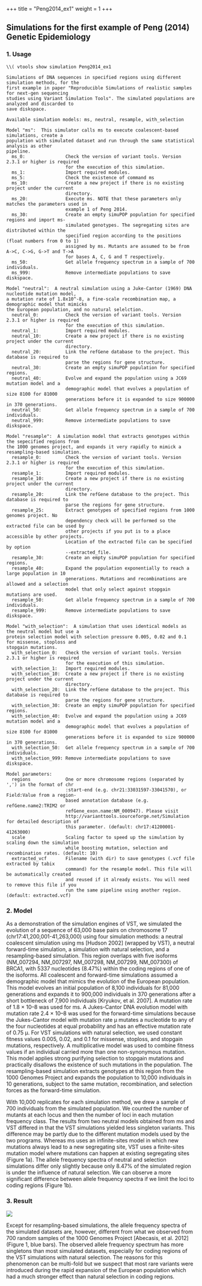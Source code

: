 
+++
title = "Peng2014_ex1"
weight = 1
+++




## Simulations for the first example of Peng (2014) Genetic Epidemiology




### 1. Usage

    \\( vtools show simulation Peng2014_ex1
    
    Simulations of DNA sequences in specified regions using different simulation methods, for the
    first example in paper "Reproducible Simulations of realistic samples for next-gen sequencing
    studies using Variant Simulation Tools". The simulated populations are analyzed and discarded to
    save diskspace.
    
    Available simulation models: ms, neutral, resample, with_selection
    
    Model "ms":  This simulator calls ms to execute coalescent-based simulations, create a
    population with simulated dataset and run through the same statistical analysis as other
    pipeline.
      ms_0:               Check the version of variant tools. Version 2.3.1 or higher is required
                          for the execution of this simulation.
      ms_1:               Import required modules.
      ms_5:               Check the existence of command ms
      ms_10:              Create a new project if there is no existing project under the current
                          directory.
      ms_20:              Execute ms. NOTE that these parameters only matches the parameters used in
                          example 1 of Peng 2014.
      ms_30:              Create an empty simuPOP population for specified regions and import ms-
                          simulated genotypes. The segregating sites are distributed within the
                          specified region according to the positions (float numbers from 0 to 1)
                          assigned by ms. Mutants are assumed to be from A->C, C->G, G->T and T->A
                          for bases A, C, G and T respectively.
      ms_50:              Get allele frequency spectrum in a sample of 700 individuals.
      ms_999:             Remove intermediate populations to save diskspace.
    
    Model "neutral":  A neutral simulation using a Juke-Cantor (1969) DNA nucleotide mutation model,
    a mutation rate of 1.8x10^-8, a fine-scale recombination map, a demographic model that mimicks
    the European population, and no natural selelction.
      neutral_0:          Check the version of variant tools. Version 2.3.1 or higher is required
                          for the execution of this simulation.
      neutral_1:          Import required modules.
      neutral_10:         Create a new project if there is no existing project under the current
                          directory.
      neutral_20:         Link the refGene database to the project. This database is required to
                          parse the regions for gene structure.
      neutral_30:         Create an empty simuPOP population for specified regions.
      neutral_40:         Evolve and expand the population using a JC69 mutation model and a
                          demographic model that evolves a population of size 8100 for 81000
                          generations before it is expanded to size 900000 in 370 generations.
      neutral_50:         Get allele frequency spectrum in a sample of 700 individuals.
      neutral_999:        Remove intermediate populations to save diskspace.
    
    Model "resample":  A simulation model that extracts genotypes within the sepecified regions from
    the 1000 genomes project, and expands it very rapidly to mimick a resampling-based simulation.
      resample_0:         Check the version of variant tools. Version 2.3.1 or higher is required
                          for the execution of this simulation.
      resample_1:         Import required modules.
      resample_10:        Create a new project if there is no existing project under the current
                          directory.
      resample_20:        Link the refGene database to the project. This database is required to
                          parse the regions for gene structure.
      resample_25:        Extract genotypes of specified regions from 1000 genomes project. No
                          dependency check will be performed so the extracted file can be used by
                          other projects if you put is to a place accessible by other projects.
                          Location of the extracted file can be specified by option
                          --extracted_file.
      resample_30:        Create an empty simuPOP population for specified regions.
      resample_40:        Expand the population exponentially to reach a large population in 10
                          generations. Mutations and recombinations are allowed and a selection
                          model that only select against stopgain mutations are used.
      resample_50:        Get allele frequency spectrum in a sample of 700 individuals.
      resample_999:       Remove intermediate populations to save diskspace.
    
    Model "with_selection":  A simulation that uses identical models as the neutral model but use a
    protein selection model with selection pressure 0.005, 0.02 and 0.1 for missense, stoploss and
    stopgain mutations.
      with_selection_0:   Check the version of variant tools. Version 2.3.1 or higher is required
                          for the execution of this simulation.
      with_selection_1:   Import required modules.
      with_selection_10:  Create a new project if there is no existing project under the current
                          directory.
      with_selection_20:  Link the refGene database to the project. This database is required to
                          parse the regions for gene structure.
      with_selection_30:  Create an empty simuPOP population for specified regions.
      with_selection_40:  Evolve and expand the population using a JC69 mutation model and a
                          demographic model that evolves a population of size 8100 for 81000
                          generations before it is expanded to size 900000 in 370 generations.
      with_selection_50:  Get allele frequency spectrum in a sample of 700 individuals.
      with_selection_999: Remove intermediate populations to save diskspace.
    
    Model parameters:
      regions             One or more chromosome regions (separated by ',') in the format of chr
                          :start-end (e.g. chr21:33031597-33041570), or Field:Value from a region-
                          based annotation database (e.g. refGene.name2:TRIM2 or
                          refGene_exon.name:NM_000947). Please visit
                          http://varianttools.sourceforge.net/Simulation for detailed description of
                          this parameter. (default: chr17:41200001-41263000)
      scale               Scaling factor to speed up the simulation by scaling down the simulation
                          while boosting mutation, selection and recombination rates. (default: 10)
      extracted_vcf       Filename (with dir) to save genotypes (.vcf file extracted by tabix
                          command) for the resample model. This file will be automatically created
                          and reused if it already exists. You will need to remove this file if you
                          run the same pipeline using another region. (default: extracted.vcf)
    



### 2. Model

As a demonstration of the simulation engines of VST, we simulated the evolution of a sequence of 63,000 base pairs on chromosome 17 (chr17:41,200,001-41,263,000) using four simulation methods: a neutral coalescent simulation using ms \[Hudson 2002\] (wrapped by VST), a neutral forward-time simulation, a simulation with natural selection, and a resampling-based simulation. This region overlaps with five isoforms (NM\_007294, NM\_007297, NM\_007298, NM\_007299, NM_007300) of BRCA1, with 5337 nucleotides (8.47%) within the coding regions of one of the isoforms. All coalescent and forward-time simulations assumed a demographic model that mimics the evolution of the European population. This model evolves an initial population of 8,100 individuals for 81,000 generations and expands it to 900,000 individuals in 370 generations after a short bottleneck of 7,900 individuals [Kryukov, et al. 2007]. A mutation rate of 1.8 × 10–8 was used for ms. A Jukes-Cantor DNA evolution model with mutation rate 2.4 × 10–8 was used for the forward-time simulations because the Jukes-Cantor model with mutation rate μ mutates a nucleotide to any of the four nucleotides at equal probability and has an effective mutation rate of 0.75 μ. For VST simulations with natural selection, we used constant fitness values 0.005, 0.02, and 0.1 for missense, stoploss, and stopgain mutations, respectively. A multiplicative model was used to combine fitness values if an individual carried more than one non-synonymous mutation. This model applies strong purifying selection to stopgain mutations and practically disallows the existence of such mutations in the population. The resampling-based simulation extracts genotypes at this region from the 1000 Genomes Project and expands the population to 10,000 individuals in 10 generations, subject to the same mutation, recombination, and selection forces as the forward-time simulation. 

With 10,000 replicates for each simulation method, we drew a sample of 700 individuals from the simulated population. We counted the number of mutants at each locus and then the number of loci in each mutation frequency class. The results from two neutral models obtained from ms and VST differed in that the VST simulations yielded less singleton variants. This difference may be partly due to the different mutation models used by the two programs. Whereas ms uses an infinite-sites model in which new mutations always lead to a new segregating site, VST uses a finite-sites mutation model where mutations can happen at existing segregating sites (Figure 1a). The allele frequency spectra of neutral and selection simulations differ only slightly because only 8.47% of the simulated region is under the influence of natural selection. We can observe a more significant difference between allele frequency spectra if we limit the loci to coding regions (Figure 1b). 



### 3. Result

<img src = "fig1.png">

Except for resampling-based simulations, the allele frequency spectra of the simulated datasets are, however, different from what we observed from 700 random samples of the 1000 Genomes Project \[Abecasis, et al. 2012\] (Figure 1, blue bars). The observed allele frequency spectrum has more singletons than most simulated datasets, especially for coding regions of the VST simulations with natural selection. The reasons for this phenomenon can be multi-fold but we suspect that most rare variants were introduced during the rapid expansion of the European population which had a much stronger effect than natural selection in coding regions.
